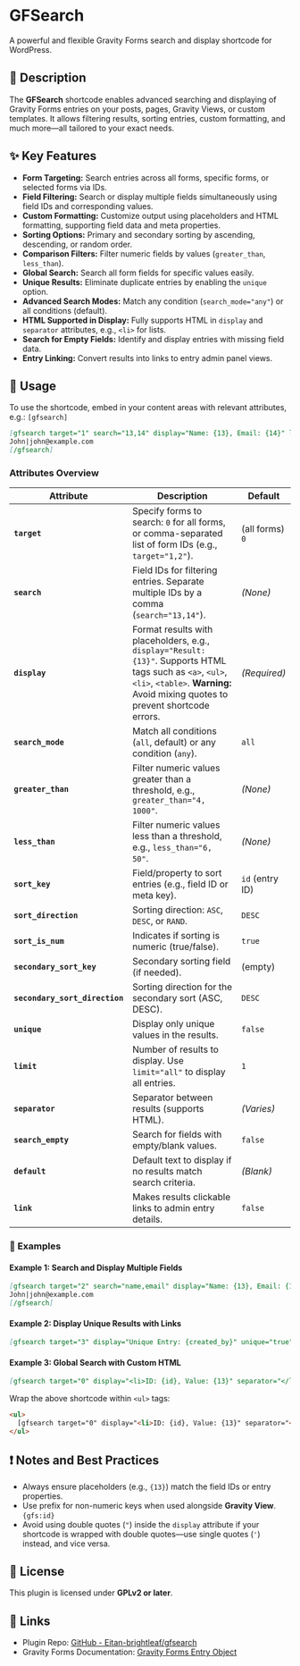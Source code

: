 # GFSearch
A powerful and flexible Gravity Forms search and display shortcode for WordPress.

## 📝 Description
The **GFSearch** shortcode enables advanced searching and displaying of Gravity Forms entries on your posts, pages, 
Gravity Views, or custom templates. It allows filtering results, sorting entries, custom formatting, and much more—all 
tailored to your exact needs.

## ✨ Key Features
- **Form Targeting:** Search entries across all forms, specific forms, or selected forms via IDs.
- **Field Filtering:** Search or display multiple fields simultaneously using field IDs and corresponding values.
- **Custom Formatting:** Customize output using placeholders and HTML formatting, supporting field data and meta properties.
- **Sorting Options:** Primary and secondary sorting by ascending, descending, or random order.
- **Comparison Filters:** Filter numeric fields by values (`greater_than`, `less_than`). 
- **Global Search:** Search all form fields for specific values easily.
- **Unique Results:** Eliminate duplicate entries by enabling the `unique` option.
- **Advanced Search Modes:** Match any condition (`search_mode="any"`) or all conditions (default).
- **HTML Supported in Display:** Fully supports HTML in `display` and `separator` attributes, e.g., `<li>` for lists.
- **Search for Empty Fields:** Identify and display entries with missing field data.
- **Entry Linking:** Convert results into links to entry admin panel views.

## 🚀 Usage
To use the shortcode, embed in your content areas with relevant attributes, e.g.: `[gfsearch]`
``` markdown
[gfsearch target="1" search="13,14" display="Name: {13}, Email: {14}" limit="5" separator="<br>" default="No results found"]
John|john@example.com
[/gfsearch]
```
### Attributes Overview

| **Attribute**                  | **Description**                                                                                                                                                                              | **Default**     |
|--------------------------------|----------------------------------------------------------------------------------------------------------------------------------------------------------------------------------------------|-----------------|
| **`target`**                   | Specify forms to search: `0` for all forms, or comma-separated list of form IDs (e.g., `target="1,2"`).                                                                                      | (all forms) `0` |
| **`search`**                   | Field IDs for filtering entries. Separate multiple IDs by a comma (`search="13,14"`).                                                                                                        | _(None)_        |
| **`display`**                  | Format results with placeholders, e.g., `display="Result: {13}"`. Supports HTML tags such as `<a>`, `<ul>`, `<li>`, `<table>`. **Warning:** Avoid mixing quotes to prevent shortcode errors. | _(Required)_    |
| **`search_mode`**              | Match all conditions (`all`, default) or any condition (`any`).                                                                                                                              | `all`           |
| **`greater_than`**             | Filter numeric values greater than a threshold, e.g., `greater_than="4, 1000"`.                                                                                                              | _(None)_        |
| **`less_than`**                | Filter numeric values less than a threshold, e.g., `less_than="6, 50"`.                                                                                                                      | _(None)_        |
| **`sort_key`**                 | Field/property to sort entries (e.g., field ID or meta key).                                                                                                                                 | `id` (entry ID) |
| **`sort_direction`**           | Sorting direction: `ASC`, `DESC`, or `RAND`.                                                                                                                                                 | `DESC`          |
| **`sort_is_num`**              | Indicates if sorting is numeric (true/false).                                                                                                                                                | `true`          |
| **`secondary_sort_key`**       | Secondary sorting field (if needed).                                                                                                                                                         | (empty)         |
| **`secondary_sort_direction`** | Sorting direction for the secondary sort (ASC, DESC).                                                                                                                                        | `DESC`          |
| **`unique`**                   | Display only unique values in the results.                                                                                                                                                   | `false`         |
| **`limit`**                    | Number of results to display. Use `limit="all"` to display all entries.                                                                                                                      | `1`             |
| **`separator`**                | Separator between results (supports HTML).                                                                                                                                                   | _(Varies)_      |
| **`search_empty`**             | Search for fields with empty/blank values.                                                                                                                                                   | `false`         |
| **`default`**                  | Default text to display if no results match search criteria.                                                                                                                                 | _(Blank)_       |
| **`link`**                     | Makes results clickable links to admin entry details.                                                                                                                                        | `false`         |


### 🧩 Examples
#### Example 1: Search and Display Multiple Fields
``` markdown
[gfsearch target="2" search="name,email" display="Name: {13}, Email: {14}" search_mode="all" limit="10"]
John|john@example.com
[/gfsearch]
```
#### Example 2: Display Unique Results with Links
``` markdown
[gfsearch target="3" display="Unique Entry: {created_by}" unique="true" link="true"]
```
#### Example 3: Global Search with Custom HTML
``` markdown
[gfsearch target="0" display="<li>ID: {id}, Value: {13}" separator="</li>"]
```
Wrap the above shortcode within `<ul>` tags:
``` html
<ul>
  [gfsearch target="0" display="<li>ID: {id}, Value: {13}" separator="</li>"]
</ul>
```
## ❗ Notes and Best Practices
- Always ensure placeholders (e.g., `{13}`) match the field IDs or entry properties.
- Use prefix for non-numeric keys when used alongside **Gravity View**. `{gfs:id}`
- Avoid using double quotes (`"`) inside the `display` attribute if your shortcode is wrapped with double quotes—use single quotes (`'`) instead, and vice versa.

## 📜 License
This plugin is licensed under **GPLv2 or later**.
## 🔗 Links
- Plugin Repo: [GitHub - Eitan-brightleaf/gfsearch](https://github.com/Eitan-brightleaf/gfsearch)
- Gravity Forms Documentation: [Gravity Forms Entry Object](https://docs.gravityforms.com/entry-object/)

